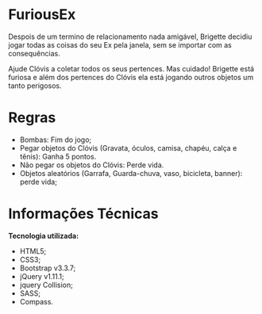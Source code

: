 # FuriousEx

Despois de um termino de relacionamento nada amigável, Brigette decidiu jogar todas as coisas do seu Ex pela janela, sem se importar com as consequências.


Ajude Clóvis a coletar todos os seus pertences. Mas cuidado! Brigette está furiosa e além dos pertences do Clóvis ela está jogando outros objetos um tanto perigosos.


# Regras

<ul>
  <li>Bombas: Fim do jogo; <br>  </li>
  <li>Pegar objetos do Clóvis (Gravata, óculos, camisa, chapéu, calça e tênis): Ganha 5 pontos.<br></li>
  <li>Não pegar os objetos do Clóvis: Perde vida.<br></li>
  <li>Objetos aleatórios (Garrafa, Guarda-chuva, vaso, bicicleta, banner): perde vida;<br></li>
</ul>

# Informações Técnicas

<b>Tecnologia utilizada:</b>
<ul>
  <li>HTML5;<br>  </li>
  <li>CSS3;<br></li>
  <li>Bootstrap v3.3.7;<br></li>
  <li>jQuery v1.11.1;<br></li>
  <li>jquery Collision;<br></li>
  <li>SASS;<br></li>
  <li>Compass.<br></li>
</ul>
